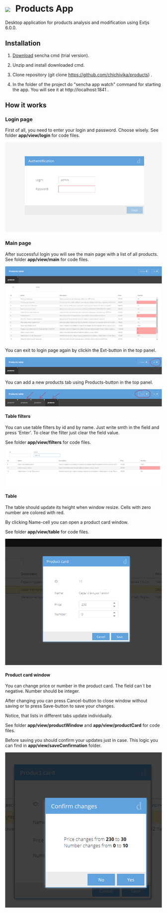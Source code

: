 # <img src='resources/favicon.ico' style='vertical-align:middle; margin-right: 10px'/> Products App

Desktop application for products analysis and modification using Extjs 6.0.0.

## Installation

1. [Download](https://www.sencha.com/products/extjs/evaluate/) sencha cmd (trial version).

2. Unzip and install downloaded cmd.

3. Clone repository (git clone https://github.com/chichivika/products) .

4. In the folder of the project do "sencha app watch" command for starting the app. You will see it at http://localhost:1841 .

## How it works

### Login page

First of all, you need to enter your login and password. Choose wisely.
See folder <b>app/view/login</b> for code files.

<img src='resources/img/loginPage.png'
     title='Login page'
/>

### Main page

After successful login you will see the main page with a list of all products.
See folder <b>app/view/main</b> for code files.

<img src='resources/img/mainPage.png'
     title='Main page'
/>

You can exit to login page again by clickin the Ext-button in the top panel.

<img src='resources/img/loginBtn.png'
     title='Exit button'
/>

You can add a new products tab using Products-button in the top panel.

<img src='resources/img/productsBtn.png'
     title='Add products button'
/>

#### Table filters

You can use table filters by id and by name. Just write smth in the field and press 'Enter'.
To clear the filter just clear the field value.

See folder <b>app/view/filters</b> for code files.

<img src='resources/img/filters.png'
     title='Filters'
/>

#### Table

The table should update its height when window resize. Cells with zero number are colored with red.

By clicking Name-cell you can open a product card window.

See folder <b>app/view/table</b> for code files.

<img src='resources/img/card.png'
     title='Product card'
/>

#### Product card window

You can change price or number in the product card. The field can`t be negative. Number should be integer.

After changing you can press Cancel-button to close window without saving or to press Save-button to save your changes.

Notice, that lists in different tabs update individually.

See folder <b>app/view/productWindow</b> and <b>app/view/productCard</b> for code files.

Before saving you should confirm your updates just in case. This logic you can find in <b>app/view/saveConfirmation</b> folder.

<img src='resources/img/confirm.png'
     title='Confirm window'
/>


